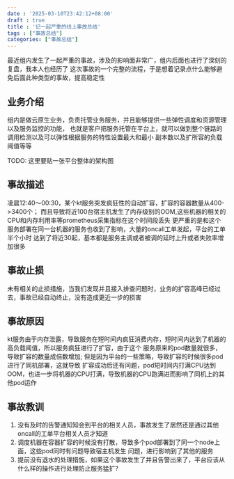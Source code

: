 ```yaml
---
date : '2025-03-10T23:42:12+08:00'
draft : true
title : '记一起严重的线上事故总结'
tags : ["事故总结"]
categories: ["事故总结"]
---
```


最近组内发生了一起严重的事故，涉及的影响面非常广，组内后面也进行了深刻的复盘，我本人也经历了
这次事故的一个完整的流程，于是想着记录点什么能够避免后面此种类型的事故，提高稳定性


## 业务介绍
组内是做云原生业务，负责托管业务服务，并且能够提供一些弹性调度和资源管理以及服务监控的功能，
也就是客户把服务托管在平台上，就可以做到整个链路的调用检测以及可以弹性根据服务的特性设置最大和最小
副本数以及扩所容的负载阈值等等

TODO: 这里要贴一张平台整体的架构图


## 事故描述
凌晨12:40～00:30，某个kt服务突发疯狂性的自动扩容，扩容的容器数量从400->3400个；
而且导致将近100台宿主机发生了内存级别的OOM,这些机器的相关的CPU和内存利用率等prometheus采集指标在这个时间段丢失
更严重的是和这个服务部署在同一台机器的服务也收到了影响，大量的oncall工单发起，平台的工单半个小时
达到了将近30起，基本都是服务主调或者被调的延时上升或者失败率增加很多

## 事故止损
未有相关的止损措施，当我们发现并且接入排查问题时，业务的扩容高峰已经过去，事故已经自动终止，没有造成更近一步的损害

## 事故原因
kt服务由于内存泄露，导致服务在短时间内疯狂消费内存，短时间内达到了机器的高负载阈值，所以服务疯狂进行了扩容，由于这个
服务原来的pod数量就很多，导致扩容的数量成倍数增加; 但是因为平台的一些策略，导致扩容的时候很多pod进行了同机部署，这就导致
扩容成功后还有问题，pod短时间内打满CPU达到OOM，也进一步将机器的CPU打满，导致机器的CPU跑满进而影响了同机上的其他pod运作

## 事故教训
1. 没有及时的告警通知知会到平台的相关人员，事故发生了居然还是通过其他oncall的工单平台相关人员才知道
2. 调度机器在容器扩容的时候没有打散，导致多个pod部署到了同一个node上面，这些pod同时有问题导致宿主机发生
问题，进行影响到了其他的服务
3. 提前没有退水的处理措施，如果这个事故发生了并且告警出来了，平台应该从什么样的操作进行处理防止服务猛扩?


